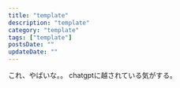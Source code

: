 ```yaml
---
title: "template"
description: "template"
category: "template"
tags: ["template"]
postsDate: ""
updateDate: ""
---
```


これ、やばいな。。
chatgptに越されている気がする。